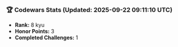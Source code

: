 ### 🏆 Codewars Stats (Updated: 2025-09-22 09:11:10 UTC)

- **Rank:** 8 kyu
- **Honor Points:** 3
- **Completed Challenges:** 1
